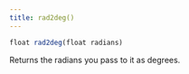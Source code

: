 ```yaml
---
title: rad2deg()
---
```


```js
float rad2deg(float radians)
```

Returns the radians you pass to it as degrees.

